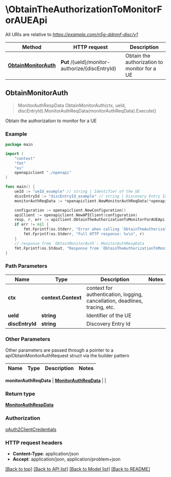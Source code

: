 # \ObtainTheAuthorizationToMonitorForAUEApi

All URIs are relative to *https://example.com/n5g-ddnmf-disc/v1*

Method | HTTP request | Description
------------- | ------------- | -------------
[**ObtainMonitorAuth**](ObtainTheAuthorizationToMonitorForAUEApi.md#ObtainMonitorAuth) | **Put** /{ueId}/monitor-authorize/{discEntryId} | Obtain the authorization to monitor for a UE



## ObtainMonitorAuth

> MonitorAuthRespData ObtainMonitorAuth(ctx, ueId, discEntryId).MonitorAuthReqData(monitorAuthReqData).Execute()

Obtain the authorization to monitor for a UE

### Example

```go
package main

import (
    "context"
    "fmt"
    "os"
    openapiclient "./openapi"
)

func main() {
    ueId := "ueId_example" // string | Identifier of the UE
    discEntryId := "discEntryId_example" // string | Discovery Entry Id
    monitorAuthReqData := *openapiclient.NewMonitorAuthReqData(*openapiclient.NewDiscoveryType()) // MonitorAuthReqData | 

    configuration := openapiclient.NewConfiguration()
    apiClient := openapiclient.NewAPIClient(configuration)
    resp, r, err := apiClient.ObtainTheAuthorizationToMonitorForAUEApi.ObtainMonitorAuth(context.Background(), ueId, discEntryId).MonitorAuthReqData(monitorAuthReqData).Execute()
    if err != nil {
        fmt.Fprintf(os.Stderr, "Error when calling `ObtainTheAuthorizationToMonitorForAUEApi.ObtainMonitorAuth``: %v\n", err)
        fmt.Fprintf(os.Stderr, "Full HTTP response: %v\n", r)
    }
    // response from `ObtainMonitorAuth`: MonitorAuthRespData
    fmt.Fprintf(os.Stdout, "Response from `ObtainTheAuthorizationToMonitorForAUEApi.ObtainMonitorAuth`: %v\n", resp)
}
```

### Path Parameters


Name | Type | Description  | Notes
------------- | ------------- | ------------- | -------------
**ctx** | **context.Context** | context for authentication, logging, cancellation, deadlines, tracing, etc.
**ueId** | **string** | Identifier of the UE | 
**discEntryId** | **string** | Discovery Entry Id | 

### Other Parameters

Other parameters are passed through a pointer to a apiObtainMonitorAuthRequest struct via the builder pattern


Name | Type | Description  | Notes
------------- | ------------- | ------------- | -------------


 **monitorAuthReqData** | [**MonitorAuthReqData**](MonitorAuthReqData.md) |  | 

### Return type

[**MonitorAuthRespData**](MonitorAuthRespData.md)

### Authorization

[oAuth2ClientCredentials](../README.md#oAuth2ClientCredentials)

### HTTP request headers

- **Content-Type**: application/json
- **Accept**: application/json, application/problem+json

[[Back to top]](#) [[Back to API list]](../README.md#documentation-for-api-endpoints)
[[Back to Model list]](../README.md#documentation-for-models)
[[Back to README]](../README.md)

